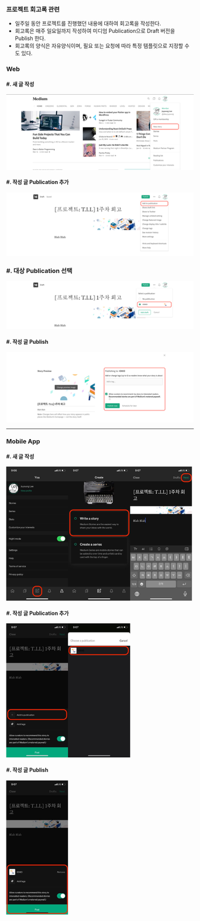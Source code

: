 ### 프로젝트 회고록 관련

- 일주일 동안 프로젝트를 진행했던 내용에 대하여 회고록을 작성한다.
- 회고록은 매주 일요일까지 작성하여 미디엄 Publication으로 Draft 버전을 Publish 한다.
- 회고록의 양식은 자유양식이며, 필요 또는 요청에 따라 특정 템플릿으로 지정할 수도 있다.

### Web

#### #. 새 글 작성

![New Story](./assets/new-story.png)

#### #. 작성 글 Publication 추가

![Add Publication](./assets/add-publication.png)

### #. 대상 Publication 선택

![Select Publications](./assets/selection-publication.png)

#### #. 작성 글 Publish

![Publish Story](./assets/publish-now.png)

---

### Mobile App

#### #. 새 글 작성

<img src="./assets/mobile-app.jpeg" alt="New Story" width="33%" /><img src="./assets/mobile-new-story.jpeg" alt="New Story" width="33%" /><img src="./assets/mobile-complete-story.jpeg" alt="Completed Story" width="33%" />

#### #. 작성 글 Publication 추가

<img src="./assets/mobile-add-publication.jpeg" alt="Add Publication" width="33%" /><img src="./assets/mobile-selection-publication.jpeg" alt="Select Publication" width="33%" />

#### #. 작성 글 Publish

<img src="./assets/mobile-publish-now.jpeg" alt="Publish Story" align="left" width="33%" />

